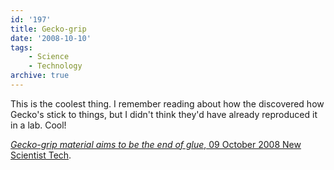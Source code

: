 ```yaml
---
id: '197'
title: Gecko-grip
date: '2008-10-10'
tags:
    - Science
    - Technology
archive: true
---
```


This is the coolest thing. I remember reading about how the discovered how
Gecko's stick to things, but I didn't think they'd have already reproduced it
in a lab. Cool!

[_Gecko-grip material aims to be the end of glue_, 09 October 2008 New Scientist Tech](http://technology.newscientist.com/article/dn14902-geckogrip-material-aims-to-be-the-end-of-glue.html?DCMP=ILC-hmts&nsref=news3_head_dn14902).
